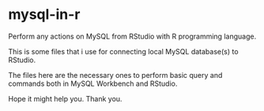 # mysql-in-r
Perform any actions on MySQL from RStudio with R programming language.

This is some files that i use for connecting local MySQL database(s) to RStudio.

The files here are the necessary ones to perform basic query and commands both in MySQL Workbench and RStudio.

Hope it might help you. Thank you.
